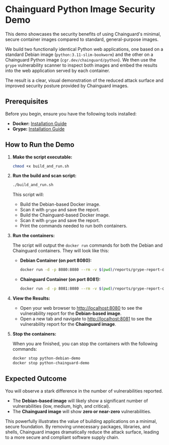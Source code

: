 
# Chainguard Python Image Security Demo

This demo showcases the security benefits of using Chainguard's minimal, secure container images compared to standard, general-purpose images.

We build two functionally identical Python web applications, one based on a standard Debian image (`python:3.11-slim-bookworm`) and the other on a Chainguard Python image (`cgr.dev/chainguard/python`). We then use the `grype` vulnerability scanner to inspect both images and embed the results into the web application served by each container.

The result is a clear, visual demonstration of the reduced attack surface and improved security posture provided by Chainguard images.

## Prerequisites

Before you begin, ensure you have the following tools installed:

*   **Docker:** [Installation Guide](https://docs.docker.com/engine/install/)
*   **Grype:** [Installation Guide](https://github.com/anchore/grype)

## How to Run the Demo

1.  **Make the script executable:**

    ```bash
    chmod +x build_and_run.sh
    ```

2.  **Run the build and scan script:**

    ```bash
    ./build_and_run.sh
    ```

    This script will:
    *   Build the Debian-based Docker image.
    *   Scan it with `grype` and save the report.
    *   Build the Chainguard-based Docker image.
    *   Scan it with `grype` and save the report.
    *   Print the commands needed to run both containers.

3.  **Run the containers:**

    The script will output the `docker run` commands for both the Debian and Chainguard containers. They will look like this:

    *   **Debian Container (on port 8080):**

        ```bash
        docker run -d -p 8080:8080 --rm -v $(pwd)/reports/grype-report-debian.html:/app/grype-report.html:ro --name python-debian-demo python-debian-demo
        ```

    *   **Chainguard Container (on port 8081):**

        ```bash
        docker run -d -p 8081:8080 --rm -v $(pwd)/reports/grype-report-chainguard.html:/app/grype-report.html:ro --name python-chainguard-demo python-chainguard-demo
        ```

4.  **View the Results:**

    *   Open your web browser to [http://localhost:8080](http://localhost:8080) to see the vulnerability report for the **Debian-based image**.
    *   Open a new tab and navigate to [http://localhost:8081](http://localhost:8081) to see the vulnerability report for the **Chainguard image**.

5.  **Stop the containers:**

    When you are finished, you can stop the containers with the following commands:

    ```bash
    docker stop python-debian-demo
    docker stop python-chainguard-demo
    ```

## Expected Outcome

You will observe a stark difference in the number of vulnerabilities reported.

*   The **Debian-based image** will likely show a significant number of vulnerabilities (low, medium, high, and critical).
*   The **Chainguard image** will show **zero or near-zero** vulnerabilities.

This powerfully illustrates the value of building applications on a minimal, secure foundation. By removing unnecessary packages, libraries, and shells, Chainguard images dramatically reduce the attack surface, leading to a more secure and compliant software supply chain.
